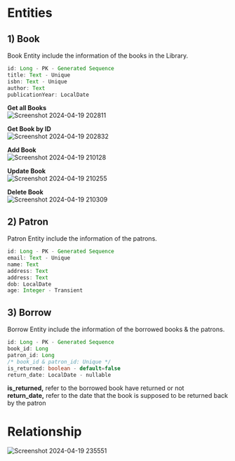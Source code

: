 # Entities

## 1) Book

Book Entity include the information of the books in the Library.


```java
id: Long - PK - Generated Sequence
title: Text - Unique
isbn: Text - Unique
author: Text
publicationYear: LocalDate
```
**Get all Books**  
![Screenshot 2024-04-19 202811](https://github.com/usseif97/Library-Management/assets/47598030/f43ca891-5d28-46b9-80fc-b098f7e5986b)  

**Get Book by ID**  
![Screenshot 2024-04-19 202832](https://github.com/usseif97/Library-Management/assets/47598030/e8946fa4-f270-432a-a6e2-b10fe91ae3a3)  

**Add Book**  
![Screenshot 2024-04-19 210128](https://github.com/usseif97/Library-Management/assets/47598030/35174bd6-efe1-41de-944c-18c9266585a0)  

**Update Book**  
![Screenshot 2024-04-19 210255](https://github.com/usseif97/Library-Management/assets/47598030/2e872dbf-92e7-4a5a-b096-ddfa6ef3289f)  

**Delete Book**  
![Screenshot 2024-04-19 210309](https://github.com/usseif97/Library-Management/assets/47598030/e3427381-701a-41fc-bd04-0e053db3dd6a)  
  

## 2) Patron

Patron Entity include the information of the patrons.


```java
id: Long - PK - Generated Sequence
email: Text - Unique
name: Text
address: Text
address: Text
dob: LocalDate
age: Integer - Transient
```

## 3) Borrow

Borrow Entity include the information of the borrowed books & the patrons.

```java
id: Long - PK - Generated Sequence
book_id: Long
patron_id: Long
/* book_id & patron_id: Unique */
is_returned: boolean - default=false
return_date: LocalDate - nullable
```
**is_returned,** refer to the borrowed book have returned or not  
**return_date,** refer to the date that the book is supposed to be returned back by the patron


# Relationship
![Screenshot 2024-04-19 235551](https://github.com/usseif97/Library-Management/assets/47598030/68653deb-3335-4f01-9703-ae05554e0984)
